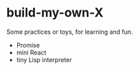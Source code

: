# build-my-own-X

Some practices or toys, for learning and fun.

- Promise
- mini React
- tiny Lisp interpreter

